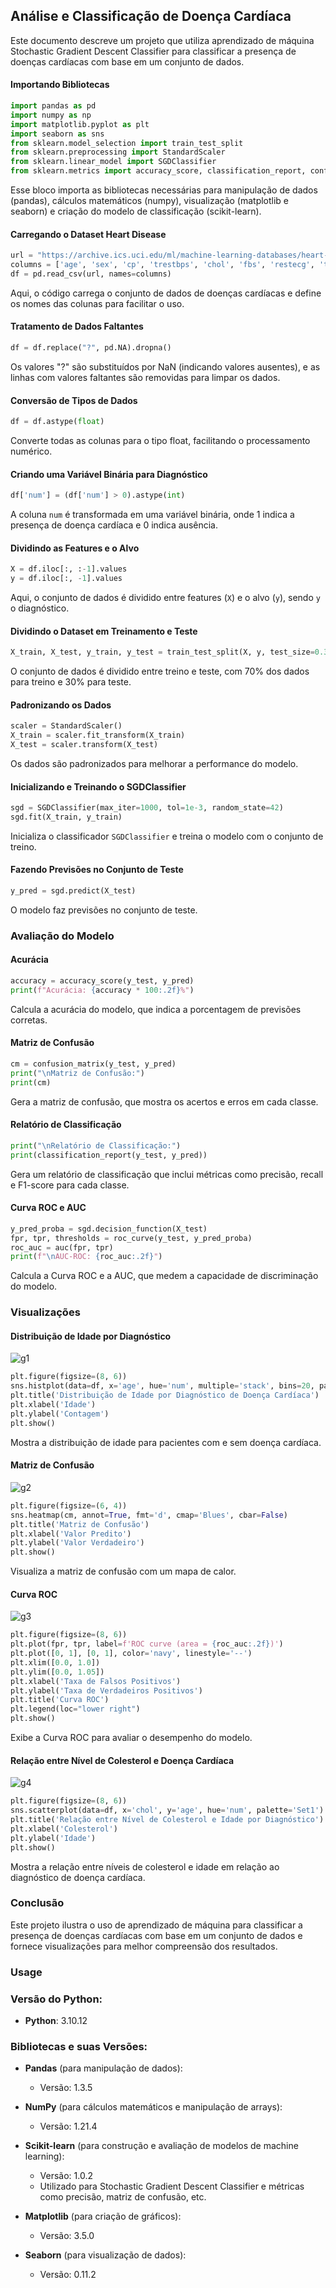 
## Análise e Classificação de Doença Cardíaca

Este documento descreve um projeto que utiliza aprendizado de máquina Stochastic Gradient Descent Classifier para classificar a presença de doenças cardíacas com base em um conjunto de dados.

#### Importando Bibliotecas

```python
import pandas as pd
import numpy as np
import matplotlib.pyplot as plt
import seaborn as sns
from sklearn.model_selection import train_test_split
from sklearn.preprocessing import StandardScaler
from sklearn.linear_model import SGDClassifier
from sklearn.metrics import accuracy_score, classification_report, confusion_matrix, roc_curve, auc
```

Esse bloco importa as bibliotecas necessárias para manipulação de dados (pandas), cálculos matemáticos (numpy), visualização (matplotlib e seaborn) e criação do modelo de classificação (scikit-learn).

#### Carregando o Dataset Heart Disease

```python
url = "https://archive.ics.uci.edu/ml/machine-learning-databases/heart-disease/processed.cleveland.data"
columns = ['age', 'sex', 'cp', 'trestbps', 'chol', 'fbs', 'restecg', 'thalach', 'exang', 'oldpeak', 'slope', 'ca', 'thal', 'num']
df = pd.read_csv(url, names=columns)
```

Aqui, o código carrega o conjunto de dados de doenças cardíacas e define os nomes das colunas para facilitar o uso.

#### Tratamento de Dados Faltantes

```python
df = df.replace("?", pd.NA).dropna()
```

Os valores "?" são substituídos por NaN (indicando valores ausentes), e as linhas com valores faltantes são removidas para limpar os dados.

#### Conversão de Tipos de Dados

```python
df = df.astype(float)
```

Converte todas as colunas para o tipo float, facilitando o processamento numérico.

#### Criando uma Variável Binária para Diagnóstico

```python
df['num'] = (df['num'] > 0).astype(int)
```

A coluna `num` é transformada em uma variável binária, onde 1 indica a presença de doença cardíaca e 0 indica ausência.

#### Dividindo as Features e o Alvo

```python
X = df.iloc[:, :-1].values
y = df.iloc[:, -1].values
```

Aqui, o conjunto de dados é dividido entre features (`X`) e o alvo (`y`), sendo `y` o diagnóstico.

#### Dividindo o Dataset em Treinamento e Teste

```python
X_train, X_test, y_train, y_test = train_test_split(X, y, test_size=0.3, random_state=42)
```

O conjunto de dados é dividido entre treino e teste, com 70% dos dados para treino e 30% para teste.

#### Padronizando os Dados

```python
scaler = StandardScaler()
X_train = scaler.fit_transform(X_train)
X_test = scaler.transform(X_test)
```

Os dados são padronizados para melhorar a performance do modelo.

#### Inicializando e Treinando o SGDClassifier

```python
sgd = SGDClassifier(max_iter=1000, tol=1e-3, random_state=42)
sgd.fit(X_train, y_train)
```

Inicializa o classificador `SGDClassifier` e treina o modelo com o conjunto de treino.

#### Fazendo Previsões no Conjunto de Teste

```python
y_pred = sgd.predict(X_test)
```

O modelo faz previsões no conjunto de teste.

### Avaliação do Modelo

#### Acurácia

```python
accuracy = accuracy_score(y_test, y_pred)
print(f"Acurácia: {accuracy * 100:.2f}%")
```

Calcula a acurácia do modelo, que indica a porcentagem de previsões corretas.

#### Matriz de Confusão

```python
cm = confusion_matrix(y_test, y_pred)
print("\nMatriz de Confusão:")
print(cm)
```

Gera a matriz de confusão, que mostra os acertos e erros em cada classe.

#### Relatório de Classificação

```python
print("\nRelatório de Classificação:")
print(classification_report(y_test, y_pred))
```

Gera um relatório de classificação que inclui métricas como precisão, recall e F1-score para cada classe.

#### Curva ROC e AUC

```python
y_pred_proba = sgd.decision_function(X_test)
fpr, tpr, thresholds = roc_curve(y_test, y_pred_proba)
roc_auc = auc(fpr, tpr)
print(f"\nAUC-ROC: {roc_auc:.2f}")
```

Calcula a Curva ROC e a AUC, que medem a capacidade de discriminação do modelo.

### Visualizações

#### Distribuição de Idade por Diagnóstico

![g1](https://github.com/user-attachments/assets/d7641093-cded-43d9-a453-13b3d45ad997)

```python
plt.figure(figsize=(8, 6))
sns.histplot(data=df, x='age', hue='num', multiple='stack', bins=20, palette='Set1')
plt.title('Distribuição de Idade por Diagnóstico de Doença Cardíaca')
plt.xlabel('Idade')
plt.ylabel('Contagem')
plt.show()
```

Mostra a distribuição de idade para pacientes com e sem doença cardíaca.

#### Matriz de Confusão

![g2](https://github.com/user-attachments/assets/62c129d8-05cd-4e1e-94ef-f523689bf238)

```python
plt.figure(figsize=(6, 4))
sns.heatmap(cm, annot=True, fmt='d', cmap='Blues', cbar=False)
plt.title('Matriz de Confusão')
plt.xlabel('Valor Predito')
plt.ylabel('Valor Verdadeiro')
plt.show()
```

Visualiza a matriz de confusão com um mapa de calor.

#### Curva ROC

![g3](https://github.com/user-attachments/assets/d6c478d1-d50d-4309-abc4-db9c39bd5c47)

```python
plt.figure(figsize=(8, 6))
plt.plot(fpr, tpr, label=f'ROC curve (area = {roc_auc:.2f})')
plt.plot([0, 1], [0, 1], color='navy', linestyle='--')
plt.xlim([0.0, 1.0])
plt.ylim([0.0, 1.05])
plt.xlabel('Taxa de Falsos Positivos')
plt.ylabel('Taxa de Verdadeiros Positivos')
plt.title('Curva ROC')
plt.legend(loc="lower right")
plt.show()
```

Exibe a Curva ROC para avaliar o desempenho do modelo.

#### Relação entre Nível de Colesterol e Doença Cardíaca

![g4](https://github.com/user-attachments/assets/b4de819f-d48f-4d36-a86e-a632f9bb5943)

```python
plt.figure(figsize=(8, 6))
sns.scatterplot(data=df, x='chol', y='age', hue='num', palette='Set1')
plt.title('Relação entre Nível de Colesterol e Idade por Diagnóstico')
plt.xlabel('Colesterol')
plt.ylabel('Idade')
plt.show()
```

Mostra a relação entre níveis de colesterol e idade em relação ao diagnóstico de doença cardíaca.

### Conclusão

Este projeto ilustra o uso de aprendizado de máquina para classificar a presença de doenças cardíacas com base em um conjunto de dados e fornece visualizações para melhor compreensão dos resultados.


### Usage

### Versão do Python:
- **Python**: 3.10.12

### Bibliotecas e suas Versões:
- **Pandas** (para manipulação de dados):
  - Versão: 1.3.5
  
- **NumPy** (para cálculos matemáticos e manipulação de arrays):
  - Versão: 1.21.4
  
- **Scikit-learn** (para construção e avaliação de modelos de machine learning):
  - Versão: 1.0.2
  - Utilizado para Stochastic Gradient Descent Classifier e métricas como precisão, matriz de confusão, etc.
  
- **Matplotlib** (para criação de gráficos):
  - Versão: 3.5.0
  
- **Seaborn** (para visualização de dados):
  - Versão: 0.11.2

